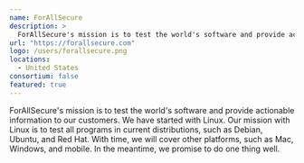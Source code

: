 ```yaml
---
name: ForAllSecure
description: > 
  ForAllSecure's mission is to test the world's software and provide actionable information to our customers.
url: "https://forallsecure.com"
logo: /users/forallsecure.png
locations: 
  - United States
consortium: false
featured: true
---
```


ForAllSecure's mission is to test the world's software and provide actionable information to our customers. We have started with Linux. Our mission with Linux is to test all programs in current distributions, such as Debian, Ubuntu, and Red Hat. With time, we will cover other platforms, such as Mac, Windows, and mobile. In the meantime, we promise to do one thing well.
